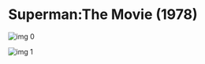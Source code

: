 # Superman:The Movie (1978)

![img 0](https://i.imgur.com/q2x4esX.jpg)

![img 1](https://i.imgur.com/QuTVN4z.jpg)

